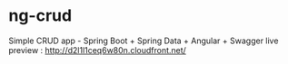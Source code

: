 # ng-crud
Simple CRUD app - Spring Boot + Spring Data + Angular + Swagger
live preview :
http://d2l1l1ceq6w80n.cloudfront.net/
